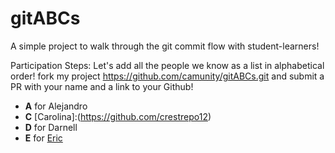 # gitABCs
A simple project to walk through the git commit flow with student-learners!

Participation Steps: 
Let's add all the people we know as a list in alphabetical order!
fork my project https://github.com/camunity/gitABCs.git and submit a PR with your name and a link to your Github! 

* **A** for Alejandro
* **C** [Carolina]:(https://github.com/crestrepo12) 
* **D** for Darnell 
* **E** for [Eric](https://github.com/husheric)